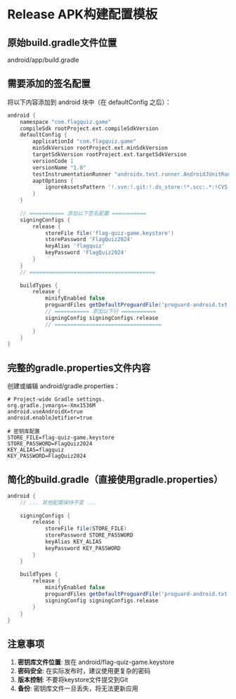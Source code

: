 # Release APK构建配置模板

## 原始build.gradle文件位置
android/app/build.gradle

## 需要添加的签名配置

将以下内容添加到 android 块中（在 defaultConfig 之后）：

```gradle
android {
    namespace "com.flagquiz.game"
    compileSdk rootProject.ext.compileSdkVersion
    defaultConfig {
        applicationId "com.flagquiz.game"
        minSdkVersion rootProject.ext.minSdkVersion
        targetSdkVersion rootProject.ext.targetSdkVersion
        versionCode 1
        versionName "1.0"
        testInstrumentationRunner "androidx.test.runner.AndroidJUnitRunner"
        aaptOptions {
            ignoreAssetsPattern '!.svn:!.git:!.ds_store:!*.scc:.*:!CVS:!thumbs.db:!picasa.ini:!*~'
        }
    }
    
    // =========== 添加以下签名配置 ===========
    signingConfigs {
        release {
            storeFile file('flag-quiz-game.keystore')
            storePassword 'FlagQuiz2024'
            keyAlias 'flagquiz'
            keyPassword 'FlagQuiz2024'
        }
    }
    // ========================================
    
    buildTypes {
        release {
            minifyEnabled false
            proguardFiles getDefaultProguardFile('proguard-android.txt'), 'proguard-rules.pro'
            // =========== 添加以下行 ===========
            signingConfig signingConfigs.release
            // ==================================
        }
    }
}
```

## 完整的gradle.properties文件内容

创建或编辑 android/gradle.properties：

```properties
# Project-wide Gradle settings.
org.gradle.jvmargs=-Xmx1536M
android.useAndroidX=true
android.enableJetifier=true

# 密钥库配置
STORE_FILE=flag-quiz-game.keystore
STORE_PASSWORD=FlagQuiz2024
KEY_ALIAS=flagquiz
KEY_PASSWORD=FlagQuiz2024
```

## 简化的build.gradle（直接使用gradle.properties）

```gradle
android {
    // ... 其他配置保持不变 ...
    
    signingConfigs {
        release {
            storeFile file(STORE_FILE)
            storePassword STORE_PASSWORD
            keyAlias KEY_ALIAS
            keyPassword KEY_PASSWORD
        }
    }
    
    buildTypes {
        release {
            minifyEnabled false
            proguardFiles getDefaultProguardFile('proguard-android.txt'), 'proguard-rules.pro'
            signingConfig signingConfigs.release
        }
    }
}
```

## 注意事项

1. **密钥库文件位置**: 放在 android/flag-quiz-game.keystore
2. **密码安全**: 在实际发布时，建议使用更复杂的密码
3. **版本控制**: 不要将keystore文件提交到Git
4. **备份**: 密钥库文件一旦丢失，将无法更新应用
